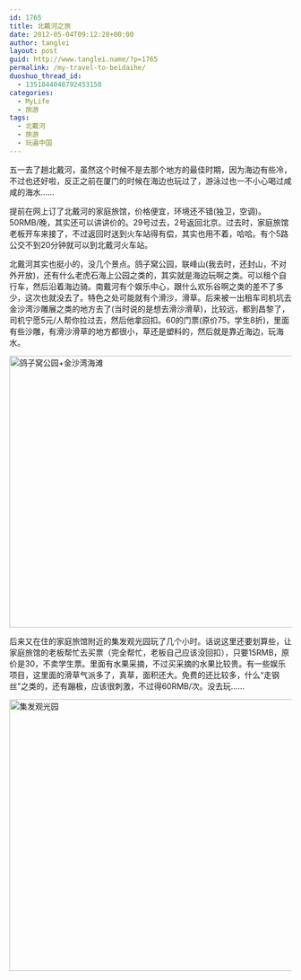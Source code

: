 ```yaml
---
id: 1765
title: 北戴河之旅
date: 2012-05-04T09:12:28+00:00
author: tanglei
layout: post
guid: http://www.tanglei.name/?p=1765
permalink: /my-travel-to-beidaihe/
duoshuo_thread_id:
  - 1351844048792453150
categories:
  - MyLife
  - 旅游
tags:
  - 北戴河
  - 旅游
  - 玩遍中国
---
```

五一去了趟北戴河，虽然这个时候不是去那个地方的最佳时期，因为海边有些冷，不过也还好啦，反正之前在厦门的时候在海边也玩过了，游泳过也一不小心喝过咸咸的海水……

提前在网上订了北戴河的家庭旅馆，价格便宜，环境还不错(独卫，空调)。50RMB/晚，其实还可以讲讲价的。29号过去，2号返回北京。过去时，家庭旅馆老板开车来接了，不过返回时送到火车站得有偿，其实也用不着，哈哈。有个5路公交不到20分钟就可以到北戴河火车站。

北戴河其实也挺小的，没几个景点。鸽子窝公园，联峰山(我去时，还封山，不对外开放)，还有什么老虎石海上公园之类的，其实就是海边玩啊之类。可以租个自行车，然后沿着海边骑。南戴河有个娱乐中心，跟什么欢乐谷啊之类的差不了多少，这次也就没去了。特色之处可能就有个滑沙，滑草。后来被一出租车司机坑去金沙湾沙雕展之类的地方去了(当时说的是想去滑沙滑草)，比较远，都到昌黎了，司机宁愿5元/人帮你拉过去，然后他拿回扣。60的门票(原价75，学生8折)，里面有些沙雕，有滑沙滑草的地方都很小，草还是塑料的，然后就是靠近海边，玩海水。

[<img style="display: inline; border: 0px;" title="鸽子窝公园+金沙湾海滩" src="http://www.tanglei.name/wp-content/uploads/2012/05/thumb.jpg" alt="鸽子窝公园+金沙湾海滩" width="644" height="484" border="0" data-pinit="registered" />](http://www.tanglei.name/wp-content/uploads/2012/05/53ded0e01d21.jpg)

后来又在住的家庭旅馆附近的集发观光园玩了几个小时。话说这里还要划算些，让家庭旅馆的老板帮忙去买票（完全帮忙，老板自己应该没回扣），只要15RMB，原价是30，不卖学生票。里面有水果采摘，不过买采摘的水果比较贵。有一些娱乐项目，这里面的滑草气派多了，真草，面积还大。免费的还比较多，什么“走钢丝”之类的，还有蹦极，应该很刺激，不过得60RMB/次。没去玩……

[<img style="display: inline; border: 0px;" title="集发观光园" src="http://www.tanglei.name/wp-content/uploads/2012/05/thumb1.jpg" alt="集发观光园" width="644" height="484" border="0" data-pinit="registered" />](http://www.tanglei.name/wp-content/uploads/2012/05/59d48c4fa81c.jpg)